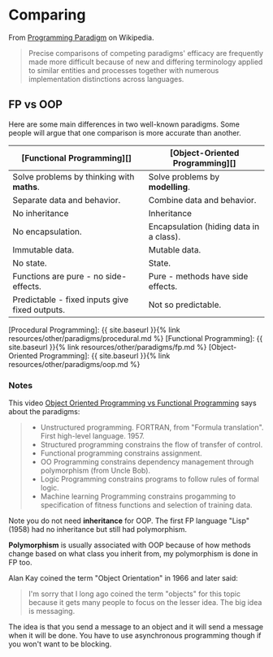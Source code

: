 # Comparing

From [Programming Paradigm][] on Wikipedia.

> Precise comparisons of competing paradigms' efficacy are frequently made more difficult because of new and differing terminology applied to similar entities and processes together with numerous implementation distinctions across languages. 

[Programming Paradigm]: https://en.wikipedia.org/wiki/Programming_paradigm


## FP vs OOP

Here are some main differences in two well-known paradigms. Some people will argue that one comparison is more accurate than another.

[Functional Programming][] | [Object-Oriented Programming][] 
--- | ---
Solve problems by thinking with **maths**. | Solve problems by **modelling**.
Separate data and behavior. | Combine data and behavior.
No inheritance | Inheritance 
No encapsulation. | Encapsulation (hiding data in a class).
Immutable data. | Mutable data.
No state. | State.
Functions are pure - no side-effects. | Pure - methods have side effects.
Predictable - fixed inputs give fixed outputs. | Not so predictable.

[Procedural Programming]: {{ site.baseurl }}{% link resources/other/paradigms/procedural.md %}
[Functional Programming]: {{ site.baseurl }}{% link resources/other/paradigms/fp.md %}
[Object-Oriented Programming]: {{ site.baseurl }}{% link resources/other/paradigms/oop.md %}

### Notes

This video [Object Oriented Programming vs Functional Programming](https://www.youtube.com/watch?v=wyABTfR9UTU&list=PLsW2GQFJHONR_GmQrQn8eXd2E0QxyBqch&index=2) says about the paradigms:

> - Unstructured programming. FORTRAN, from "Formula translation". First high-level language. 1957.
> - Structured programming constrains the flow of transfer of control.
> - Functional programming constrains assignment.
> - OO Programming constrains dependency management through polymorphism (from Uncle Bob).
> - Logic Programming constrains programs to follow rules of formal logic.
> - Machine learning Programming constrains progamming to specification of fitness functions and selection of training data.

Note you do not need **inheritance** for OOP. The first FP language "Lisp" (1958) had no inheritance but still had polymorphism.

**Polymorphism** is usually associated with OOP because of how methods change based on what class you inherit from, my polymorphism is done in FP  too.

Alan Kay coined the term "Object Orientation" in 1966 and later said:

> I'm sorry that I long ago coined the term "objects" for this topic because it gets many people to focus on the lesser idea. The big idea is messaging.

The idea is that you send a message to an object and it will send a message when it will be done. You have to use asynchronous programming though if you won't want to be blocking.
